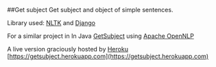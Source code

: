 ##Get subject
Get subject and object of simple sentences.

Library used: [NLTK](http://www.nltk.org) and [Django](djangoproject.com)

For a similar project in In Java [GetSubject](https://github.com/w9ahmed/GetSubject) using [Apache OpenNLP](https://opennlp.apache.org)

A live version graciously hosted by [Heroku](https://www.heroku.com) [https://getsubject.herokuapp.com](https://getsubject.herokuapp.com)
